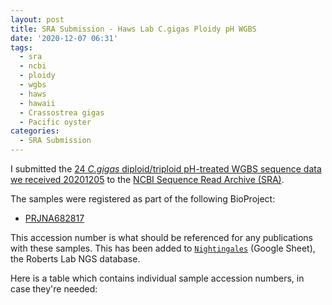 ```yaml
---
layout: post
title: SRA Submission - Haws Lab C.gigas Ploidy pH WGBS
date: '2020-12-07 06:31'
tags:
  - sra
  - ncbi
  - ploidy
  - wgbs
  - haws
  - hawaii
  - Crassostrea gigas
  - Pacific oyster
categories:
  - SRA Submission
---
```

I submitted the [24 _C.gigas_ diploid/triploid pH-treated WGBS sequence data we received 20201205](https://robertslab.github.io/sams-notebook/2020/12/05/Data-Received-C.gigas-Diploid-Triploid-pH-Treatments-Ctenidia-WGBS-from-ZymoResearch.html) to the [NCBI Sequence Read Archive (SRA)](https://www.ncbi.nlm.nih.gov/sra).

The samples were registered as part of the following BioProject:

- [PRJNA682817](https://www.ncbi.nlm.nih.gov/bioproject/PRJNA682817)

This accession number is what should be referenced for any publications with these samples. This has been added to [`Nightingales`](https://b.link/nightingales) (Google Sheet), the Roberts Lab NGS database.

Here is a table which contains individual sample accession numbers, in case they're needed:
